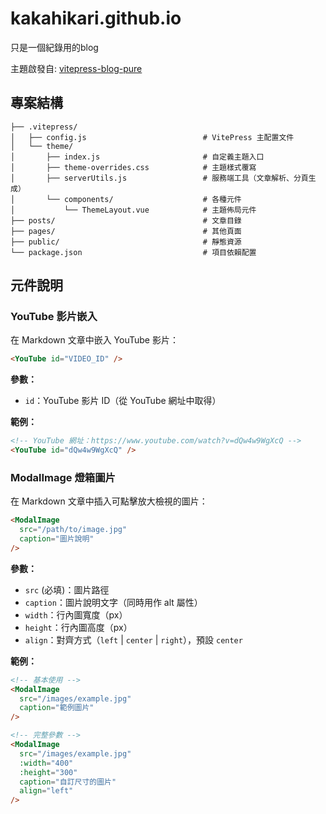 # kakahikari.github.io

只是一個紀錄用的blog

主題啟發自: [vitepress-blog-pure](https://github.com/airene/vitepress-blog-pure)

## 專案結構

```
├── .vitepress/
│   ├── config.js                          # VitePress 主配置文件
│   └── theme/
│       ├── index.js                       # 自定義主題入口
│       ├── theme-overrides.css            # 主題樣式覆寫
│       ├── serverUtils.js                 # 服務端工具（文章解析、分頁生成）
│       └── components/                    # 各種元件
│           └── ThemeLayout.vue            # 主題佈局元件
├── posts/                                 # 文章目錄
├── pages/                                 # 其他頁面
├── public/                                # 靜態資源
└── package.json                           # 項目依賴配置
```

## 元件說明

### YouTube 影片嵌入

在 Markdown 文章中嵌入 YouTube 影片：

```markdown
<YouTube id="VIDEO_ID" />
```

**參數：**
- `id`：YouTube 影片 ID（從 YouTube 網址中取得）

**範例：**
```markdown
<!-- YouTube 網址：https://www.youtube.com/watch?v=dQw4w9WgXcQ -->
<YouTube id="dQw4w9WgXcQ" />
```

### ModalImage 燈箱圖片

在 Markdown 文章中插入可點擊放大檢視的圖片：

```markdown
<ModalImage
  src="/path/to/image.jpg"
  caption="圖片說明"
/>
```

**參數：**
- `src` (必填)：圖片路徑
- `caption`：圖片說明文字（同時用作 alt 屬性）
- `width`：行內圖寬度（px）
- `height`：行內圖高度（px）
- `align`：對齊方式（`left` | `center` | `right`），預設 `center`

**範例：**
```markdown
<!-- 基本使用 -->
<ModalImage
  src="/images/example.jpg"
  caption="範例圖片"
/>

<!-- 完整參數 -->
<ModalImage
  src="/images/example.jpg"
  :width="400"
  :height="300"
  caption="自訂尺寸的圖片"
  align="left"
/>
```
